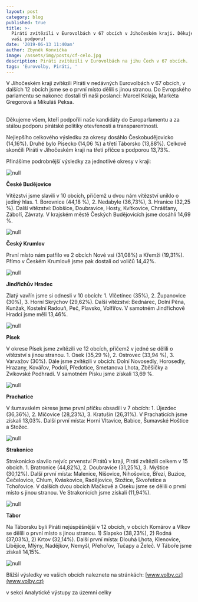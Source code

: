 ```yaml
---
layout: post
category: blog
published: true
title: >-
  Piráti zvítězili v Eurovolbách v 67 obcích v Jihočeském kraji. Děkujeme za
  vaši podporu!
date: '2019-06-13 11:40am'
author: Zbyněk Konvička
image: /assets/img/posts/cf-celo.jpg
description: Piráti zvítězili v Eurovolbách na jihu Čech v 67 obcích.
tags: 'Eurovolby, Piráti, '
---
```

V Jihočeském kraji zvítězili Piráti v nedávných Eurovolbách v 67 obcích, v dalších 12 obcích jsme se o první místo dělili s jinou stranou. Do Evropského parlamentu  se nakonec dostali tři naši poslanci: Marcel Kolaja, Markéta Gregorová a Mikuláš Peksa.

\
Děkujeme všem, kteří podpořili naše kandidáty do Europarlamentu a za stálou podporu pirátské politiky otevřenosti a transparentnosti.

Nejlepšího celkového výsledku za okresy dosáhlo Českobudějovicko (14,16%). Druhé bylo Písecko (14,06 %) a třetí Táborsko (13,88%). Celkově skončili Piráti v Jihočeském kraji na třetí příčce s podporou 13,73%. 

Přinášíme podrobnější výsledky za jednotlivé okresy v kraji:

![null](/assets/img/posts/1.eurovolby-barvy-stran-legenda.jpg)

**České Budějovice**

Vítězství jsme slavili v 10 obcích, přičemž u dvou nám vítězství uniklo o jediný hlas. 1. Borovnice (44,18 %), 2. Nedabyle (36,73%), 3. Hranice (32,25 %). Další vítězství: Dobšice, Doubravice, Hosty, Kvítkovice, Chrášťany, Záboří, Závraty. V krajském městě Českých Budějovicích jsme dosáhli 14,69 %.

![null](/assets/img/posts/eurovolby-ceske-budejovice-mapka.jpg)

**Český Krumlov**

První místo nám patřilo ve 2 obcích Nové vsi (31,08%) a Křemži (19,31%). Přímo v Českém Krumlově jsme pak dostali od voličů 14,42%.

![null](/assets/img/posts/eurovolby-cesky-krumlov-mapka.jpg)

**Jindřichův Hradec**

Zlatý vavřín jsme si odnesli v 10 obcích: 1. Vlčetínec (35%), 2. Županovice (30%), 3. Horní Skrýchov (29,62%). Další vítězství: Bednárec, Dolní Pěna, Kunžak, Kostelní Radouň, Peč, Plavsko, Volfířov. V samotném Jindřichově Hradci jsme měli 13,46%.

![null](/assets/img/posts/eurovolby-jindrichohradecko.jpg)

**Písek**

V okrese Písek jsme zvítězili ve 12 obcích, přičemž v jedné se dělili o vítězství s jinou stranou. 1. Osek (35,29 %), 2. Ostrovec (33,94 %), 3. Varvažov (30%). Dále jsme zvítězili v obcích: Dolní Novosedly, Horosedly, Hrazany, Kovářov, Podolí, Předotice, Smetanova Lhota, Zběšičky a Zvíkovské Podhradí. V samotném Písku jsme získali 13,69 %.

![null](/assets/img/posts/eurovolby-pisek-mapka.jpg)

**Prachatice**

V šumavském okrese jsme první příčku obsadili v 7 obcích: 1. Újezdec (36,36%), 2. Mičovice (28,23%), 3. Kratušín (26,31%). V Prachaticích jsme získali 13,03%. Další první místa: Horní Vltavice, Babice, Šumavské Hoštice a Stožec. 

![null](/assets/img/posts/eurovolby-prachaticko-mapka.jpg)

**Strakonice**

Strakonicko slavilo nejvíc prvenství Pirátů v kraji, Piráti zvítězili celkem v 15 obcích. 1. Bratronice (44,82%), 2. Doubravice (31,25%), 3. Myštice (30,12%). Další první místa: Malenice, Nišovice, Nihošovice, Březí, Buzice, Čečelovice, Chlum, Kváskovice, Radějovice, Stožice, Škvořetice a Tchořovice. V dalších dvou obcích Mačkově a Oseku jsme se dělili o první místo s jinou stranou. Ve Strakonicích jsme získali (11,94%).

![null](/assets/img/posts/eurovolby-strakonicko-mapka.jpg)

**Tábor**

Na Táborsku byli Piráti nejúspěšnější v 12 obcích, v obcích Komárov a Vlkov se dělili o první místo s jinou stranou. 1) Slapsko (38,23%), 2) Rodná (37,03%), 2) Krtov (32,14%). Další první místa: Dlouhá Lhota, Klenovice, Libějice, Mlýny, Nadějkov, Nemyšl, Přehořov, Tučapy a Želeč. V Táboře jsme získali 14,15%. 

![null](/assets/img/posts/eurovolby-taborsko-mapka.jpg)

Bližší výsledky ve vašich obcích naleznete na stránkách: [www.volby.cz](www.volby.cz)

v sekci Analytické výstupy za územní celky
